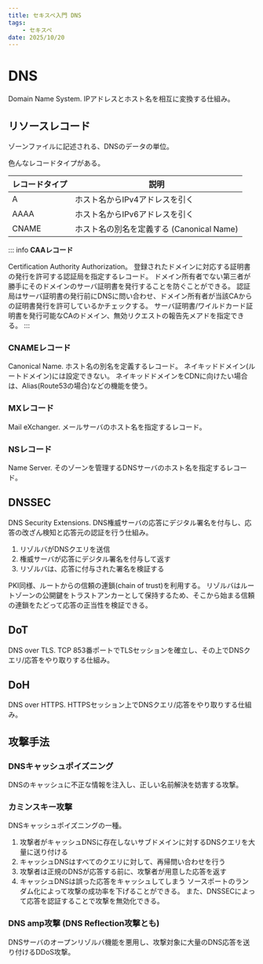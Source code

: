 ```yaml
---
title: セキスペ入門 DNS
tags: 
    - セキスペ
date: 2025/10/20
---
```


# DNS
Domain Name System.
IPアドレスとホスト名を相互に変換する仕組み。

## リソースレコード
ゾーンファイルに記述される、DNSのデータの単位。

色んなレコードタイプがある。

| レコードタイプ | 説明 |
| -------------- | ---- |
| A              | ホスト名からIPv4アドレスを引く |
| AAAA           | ホスト名からIPv6アドレスを引く |
| CNAME          | ホスト名の別名を定義する (Canonical Name) |


::: info
**CAAレコード**

Certification Authority Authorization。
登録されたドメインに対応する証明書の発行を許可する認証局を指定するレコード。
ドメイン所有者でない第三者が勝手にそのドメインのサーバ証明書を発行することを防ぐことができる。
認証局はサーバ証明書の発行前にDNSに問い合わせ、ドメイン所有者が当該CAからの証明書発行を許可しているかチェックする。
サーバ証明書/ワイルドカード証明書を発行可能なCAのドメイン、無効リクエストの報告先メアドを指定できる。
:::

### CNAMEレコード
Canonical Name.
ホスト名の別名を定義するレコード。
ネイキッドドメイン(ルートドメイン)には設定できない。
ネイキッドドメインをCDNに向けたい場合は、Alias(Route53の場合)などの機能を使う。

### MXレコード
Mail eXchanger.
メールサーバのホスト名を指定するレコード。

### NSレコード
Name Server.
そのゾーンを管理するDNSサーバのホスト名を指定するレコード。

## DNSSEC
DNS Security Extensions.
DNS権威サーバの応答にデジタル署名を付与し、応答の改ざん検知と応答元の認証を行う仕組み。
1. リゾルバがDNSクエリを送信
2. 権威サーバが応答にデジタル署名を付与して返す
3. リゾルバは、応答に付与された署名を検証する

PKI同様、ルートからの信頼の連鎖(chain of trust)を利用する。
リゾルバはルートゾーンの公開鍵をトラストアンカーとして保持するため、そこから始まる信頼の連鎖をたどって応答の正当性を検証できる。

## DoT
DNS over TLS.
TCP 853番ポートでTLSセッションを確立し、その上でDNSクエリ/応答をやり取りする仕組み。

## DoH
DNS over HTTPS.
HTTPSセッション上でDNSクエリ/応答をやり取りする仕組み。

## 攻撃手法

### DNSキャッシュポイズニング
DNSのキャッシュに不正な情報を注入し、正しい名前解決を妨害する攻撃。

### カミンスキー攻撃
DNSキャッシュポイズニングの一種。
1. 攻撃者がキャッシュDNSに存在しないサブドメインに対するDNSクエリを大量に送り付ける
2. キャッシュDNSはすべてのクエリに対して、再帰問い合わせを行う
3. 攻撃者は正規のDNSが応答する前に、攻撃者が用意した応答を返す
4. キャッシュDNSは誤った応答をキャッシュしてしまう
ソースポートのランダム化によって攻撃の成功率を下げることができる。
また、DNSSECによって応答を認証することで攻撃を無効化できる。

### DNS amp攻撃 (DNS Reflection攻撃とも)
DNSサーバのオープンリゾルバ機能を悪用し、攻撃対象に大量のDNS応答を送り付けるDDoS攻撃。